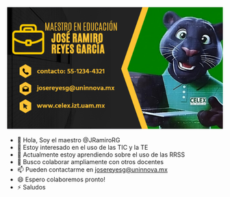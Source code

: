 
![image alt](https://github.com/JRamiroRG/INTERACTION/blob/a54ab8d53f53712eaae949638c0fed4a35f07ffe/card-pantera-transformed.PNG?raw=true)

- 👋 Hola, Soy el maestro @JRamiroRG
- 👀 Estoy interesado en el uso de las TIC y la TE
- 🌱 Actualmente estoy aprendiendo sobre el uso de las RRSS
- 💞️ Busco colaborar ampliamente con otros docentes
- 📫 Pueden contactarme en josereyesg@uninnova.mx
- 😄 Espero colaboremos pronto!
- ⚡ Saludos
<!---
JRamiroRG/JRamiroRG is a ✨ special ✨ repository because its `README.md` (this file) appears on your GitHub profile.
You can click the Preview link to take a look at your changes.
--->




